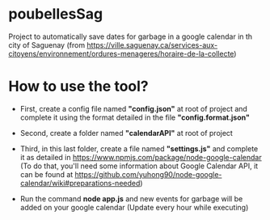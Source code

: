 # poubellesSag
Project to automatically save dates for garbage in a google calendar  in th city of Saguenay (from https://ville.saguenay.ca/services-aux-citoyens/environnement/ordures-menageres/horaire-de-la-collecte)

# How to use the tool?
- First, create a config file named **"config.json"** at root of project and complete it using the format detailed  in  the file **"config.format.json"**

- Second, create a folder named **"calendarAPI"** at  root of project

- Third, in this last folder, create a file named **"settings.js"** and complete it as detailed in https://www.npmjs.com/package/node-google-calendar
(To do that, you'll need some information about Google Calendar API, it can be found at https://github.com/yuhong90/node-google-calendar/wiki#preparations-needed)

- Run the command **node app.js** and new events for garbage will be added on your google calendar (Update every hour while executing)
